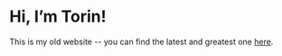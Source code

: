 # Hi, I’m Torin!
This is my old website -- you can find the latest and greatest one [here](http://torink.me/).
<!--stackedit_data:
eyJoaXN0b3J5IjpbODU4OTM2ODI1XX0=
-->